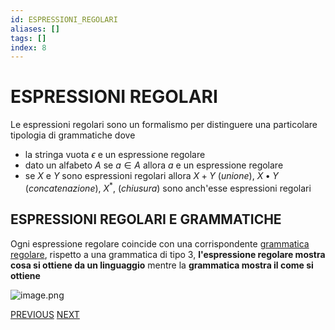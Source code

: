 ```yaml
---
id: ESPRESSIONI_REGOLARI
aliases: []
tags: []
index: 8
---
```

# ESPRESSIONI REGOLARI

Le espressioni regolari sono un formalismo per distinguere una particolare tipologia di grammatiche dove

- la stringa vuota $\epsilon$ e un espressione regolare
- dato un alfabeto $A$ se $a\in A$ allora $a$ e un espressione regolare
- se $X$ e $Y$ sono espressioni regolari allora $X+ Y$ (*unione*), $X\bullet Y$ (*concatenazione*), $X^*$, (*chiusura*) sono anch'esse espressioni regolari

## ESPRESSIONI REGOLARI E GRAMMATICHE

Ogni espressione regolare coincide con una corrispondente [grammatica regolare](linguaggi_modelli_computazionali/GRAMMATICHE_REGOLARI.md), rispetto a una grammatica di tipo 3, **l'espressione regolare mostra cosa si ottiene da un linguaggio** mentre la **grammatica mostra il come si ottiene**

![image.png](image_1681653433735_0.png)

[PREVIOUS](pages/GRAMMATICHE_REGOLARI.md) [NEXT](linguaggi_modelli_computazionali/pages/PUMPING_LEMMA.md)
